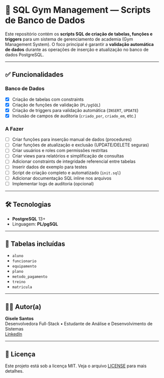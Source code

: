 # 🧾 SQL Gym Management — Scripts de Banco de Dados

Este repositório contém os **scripts SQL de criação de tabelas, funções e triggers** para um sistema de gerenciamento de academia (Gym Management System). O foco principal é garantir a **validação automática de dados** durante as operações de inserção e atualização no banco de dados PostgreSQL.

---

## ✅ Funcionalidades

### Banco de Dados

- [x] Criação de tabelas com constraints
- [x] Criação de funções de validação (`PL/pgSQL`)
- [x] Criação de triggers para validação automática (`INSERT`, `UPDATE`)
- [x] Inclusão de campos de auditoria (`criado_por`, `criado_em`, etc.)

### A Fazer

- [ ] Criar funções para inserção manual de dados (procedures)
- [ ] Criar funções de atualização e exclusão (UPDATE/DELETE seguras)
- [ ] Criar usuários e roles com permissões restritas
- [ ] Criar views para relatórios e simplificação de consultas
- [ ] Adicionar constraints de integridade referencial entre tabelas
- [ ] Inserir dados de exemplo para testes
- [ ] Script de criação completo e automatizado (`init.sql`)
- [ ] Adicionar documentação SQL inline nos arquivos
- [ ] Implementar logs de auditoria (opcional)

---

## 🛠️ Tecnologias

- **PostgreSQL** 13+
- Linguagem: **PL/pgSQL**

---

## 🧪 Tabelas incluídas

- `aluno`
- `funcionario`
- `equipamento`
- `plano`
- `metodo_pagamento`
- `treino`
- `matricula`

---

## 👩‍💻 Autor(a)

**Gisele Santos**  
Desenvolvedora Full-Stack • Estudante de Análise e Desenvolvimento de Sistemas  
[LinkedIn](https://www.linkedin.com/in/gisele-santos-dev/) <!-- substitua pelo seu link real -->

---

## 📝 Licença

Este projeto está sob a licença MIT. Veja o arquivo [LICENSE](./LICENSE) para mais detalhes.
